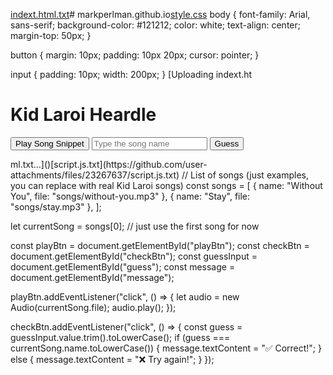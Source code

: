 [indext.html.txt](https://github.com/user-attachments/files/23267633/indext.html.txt)# markperlman.github.io[style.css](https://github.com/user-attachments/files/23267607/style.css)
body {
  font-family: Arial, sans-serif;
  background-color: #121212;
  color: white;
  text-align: center;
  margin-top: 50px;
}

button {
  margin: 10px;
  padding: 10px 20px;
  cursor: pointer;
}

input {
  padding: 10px;
  width: 200px;
}
[Uploading indext.ht<!DOCTYPE html>
<html lang="en">
<head>
  <meta charset="UTF-8">
  <title>Kid Laroi Heardle</title>
  <link rel="stylesheet" href="style.css">
</head>
<body>
  <div class="container">
    <h1>Kid Laroi Heardle</h1>
    <button id="playBtn">Play Song Snippet</button>
    <input type="text" id="guess" placeholder="Type the song name">
    <button id="checkBtn">Guess</button>
    <p id="message"></p>
  </div>
  <script src="script.js"></script>
</body>
</html>
ml.txt…]()[script.js.txt](https://github.com/user-attachments/files/23267637/script.js.txt)
// List of songs (just examples, you can replace with real Kid Laroi songs)
const songs = [
  { name: "Without You", file: "songs/without-you.mp3" },
  { name: "Stay", file: "songs/stay.mp3" },
];

let currentSong = songs[0]; // just use the first song for now

const playBtn = document.getElementById("playBtn");
const checkBtn = document.getElementById("checkBtn");
const guessInput = document.getElementById("guess");
const message = document.getElementById("message");

playBtn.addEventListener("click", () => {
  let audio = new Audio(currentSong.file);
  audio.play();
});

checkBtn.addEventListener("click", () => {
  const guess = guessInput.value.trim().toLowerCase();
  if (guess === currentSong.name.toLowerCase()) {
    message.textContent = "✅ Correct!";
  } else {
    message.textContent = "❌ Try again!";
  }
});


